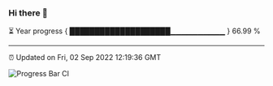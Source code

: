 ### Hi there 👋

⏳ Year progress { ████████████████████▁▁▁▁▁▁▁▁▁▁ } 66.99 %

---

⏰ Updated on Fri, 02 Sep 2022 12:19:36 GMT

![Progress Bar CI](https://github.com/Shyam-Makwana/GitHub-Actions-Demo/workflows/Progress%20Bar%20CI/badge.svg)
